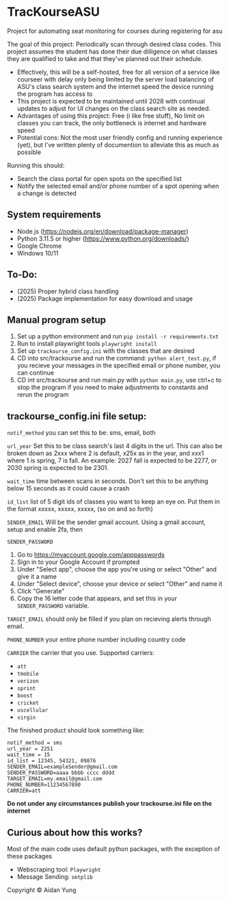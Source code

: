 # TracKourseASU
Project for automating seat monitoring for courses during registering for asu

The goal of this project:
Periodically scan through desired class codes. This project assumes the student has done their due dilligence on what classes they are qualified to take and that they've planned out their schedule.
- Effectively, this will be a self-hosted, free for all version of a service like courseer with delay only being limited
by the server load balancing of ASU's class search system and the internet speed the device running the program has access to
- This project is expected to be maintained until 2028 with continual updates to adjust for UI changes on the class search site as needed.
- Advantages of using this project: Free (i like free stuff), No limit on classes you can track, the only bottleneck is internet and hardware speed
- Potential cons: Not the most user friendly config and running experience (yet), but I've written plenty of documention to alleviate this as much as possible

Running this should:
- Search the class portal for open spots on the specified list
- Notify the selected email and/or phone number of a spot opening when a change is detected

## System requirements
- Node.js (https://nodejs.org/en/download/package-manager)
- Python 3.11.5 or higher (https://www.python.org/downloads/)
- Google Chrome
- Windows 10/11

## To-Do:
- (2025) Proper hybrid class handling
- (2025) Package implementation for easy download and usage

## Manual program setup

1. Set up a python environment and run ```pip install -r requirements.txt```
2. Run to install playwright tools ```playwright install```
3. Set up ```trackourse_config.ini``` with the classes that are desired
5. CD into src/trackourse and run the command: ```python alert_test.py```, if you recieve your messages in the specified email or phone number, you can continue
6. CD int src/trackourse and run main.py with ```python main.py```, use ctrl+c to stop the program if you need to make adjustments to constants and rerun the program

## trackourse_config.ini file setup:

```notif_method``` you can set this to be: sms, email, both

```url_year``` Set this to be class search's last 4 digits in the url. This can also be broken down as 2xxx where 2 is default, x25x as in the year, and xxx1 where 1 is spring, 7 is fall. An example: 2027 fall is expected to be 2277, or 2030 spring is expected to be 2301.

```wait_time``` time between scans in seconds. Don't set this to be anything below 15 seconds as it could cause a crash

```id_list``` list of 5 digit ids of classes you want to keep an eye on. Put them in the format xxxxx, xxxxx, xxxxx, (so on and so forth)

```SENDER_EMAIL``` Will be the sender gmail account. Using a gmail account, setup and enable 2fa, then

```SENDER_PASSWORD```
1. Go to https://myaccount.google.com/apppasswords
2. Sign in to your Google Account if prompted
3. Under "Select app", choose the app you're using or select "Other" and give it a name
4. Under "Select device", choose your device or select "Other" and name it
5. Click "Generate"
6. Copy the 16 letter code that appears, and set this in your ```SENDER_PASSWORD``` variable.

```TARGET_EMAIL``` should only be filled if you plan on recieving alerts through email.

```PHONE_NUMBER``` your entire phone number including country code

```CARRIER``` the carrier that you use. Supported carriers: 
- ``att``
- ``tmobile``
- ``verizon``
- ``sprint``
- ``boost``
- ``cricket``
- ``uscellular``
- ``virgin``

The finished product should look something like:
```
notif_method = sms
url_year = 2251
wait_time = 15
id_list = 12345, 54321, 09876
SENDER_EMAIL=exampleSender@gmail.com
SENDER_PASSWORD=aaaa bbbb cccc dddd
TARGET_EMAIL=my.email@gmail.com
PHONE_NUMBER=11234567890
CARRIER=att
```

**Do not under any circumstances publish your trackourse.ini file on the internet**

## Curious about how this works?
Most of the main code uses default python packages, with the exception of these packages<br>
- Webscraping tool: ``Playwright``
- Message Sending: ```smtplib```

Copyright © Aidan Yung
